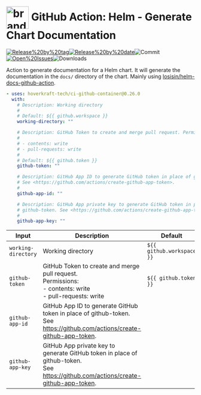 <!-- start title -->

# <img src=".github/ghadocs/branding.svg" width="60px" align="center" alt="branding<icon:book-open color:blue>" /> GitHub Action: Helm - Generate Chart Documentation

<!-- end title -->
<!--
// jscpd:ignore-start
-->
<!-- markdownlint-disable MD013 -->
<!-- start badges -->

<a href="https%3A%2F%2Fgithub.com%2Fhoverkraft-tech%2Fci-github-container%2Freleases%2Flatest"><img src="https://img.shields.io/github/v/release/hoverkraft-tech/ci-github-container?display_name=tag&sort=semver&logo=github&style=flat-square" alt="Release%20by%20tag" /></a><a href="https%3A%2F%2Fgithub.com%2Fhoverkraft-tech%2Fci-github-container%2Freleases%2Flatest"><img src="https://img.shields.io/github/release-date/hoverkraft-tech/ci-github-container?display_name=tag&sort=semver&logo=github&style=flat-square" alt="Release%20by%20date" /></a><img src="https://img.shields.io/github/last-commit/hoverkraft-tech/ci-github-container?logo=github&style=flat-square" alt="Commit" /><a href="https%3A%2F%2Fgithub.com%2Fhoverkraft-tech%2Fci-github-container%2Fissues"><img src="https://img.shields.io/github/issues/hoverkraft-tech/ci-github-container?logo=github&style=flat-square" alt="Open%20Issues" /></a><img src="https://img.shields.io/github/downloads/hoverkraft-tech/ci-github-container/total?logo=github&style=flat-square" alt="Downloads" />

<!-- end badges -->
<!-- markdownlint-enable MD013 -->
<!--
// jscpd:ignore-end
-->
<!-- start description -->

Action to generate documentation for a Helm chart.
It will generate the documentation in the `docs/` directory of the chart.
Mainly using [losisin/helm-docs-github-action](https://github.com/losisin/helm-docs-github-action).

<!-- end description -->
<!-- start contents -->
<!-- end contents -->
<!-- start usage -->

```yaml
- uses: hoverkraft-tech/ci-github-container@0.26.0
  with:
    # Description: Working directory
    #
    # Default: ${{ github.workspace }}
    working-directory: ""

    # Description: GitHub Token to create and merge pull request. Permissions:
    #
    # - contents: write
    # - pull-requests: write
    #
    # Default: ${{ github.token }}
    github-token: ""

    # Description: GitHub App ID to generate GitHub token in place of github-token.
    # See <https://github.com/actions/create-github-app-token>.
    #
    github-app-id: ""

    # Description: GitHub App private key to generate GitHub token in place of
    # github-token. See <https://github.com/actions/create-github-app-token>.
    #
    github-app-key: ""
```

<!-- end usage -->
<!-- start inputs -->

| **Input**                      | **Description**                                                                                                                          | **Default**                          | **Required** |
| ------------------------------ | ---------------------------------------------------------------------------------------------------------------------------------------- | ------------------------------------ | ------------ |
| <code>working-directory</code> | Working directory                                                                                                                        | <code>${{ github.workspace }}</code> | **false**    |
| <code>github-token</code>      | GitHub Token to create and merge pull request.<br />Permissions:<br /> - contents: write<br /> - pull-requests: write                    | <code>${{ github.token }}</code>     | **false**    |
| <code>github-app-id</code>     | GitHub App ID to generate GitHub token in place of github-token.<br />See <https://github.com/actions/create-github-app-token>.          |                                      | **false**    |
| <code>github-app-key</code>    | GitHub App private key to generate GitHub token in place of github-token.<br />See <https://github.com/actions/create-github-app-token>. |                                      | **false**    |

<!-- end inputs -->
<!-- start outputs -->
<!-- end outputs -->
<!-- start [.github/ghadocs/examples/] -->
<!-- end [.github/ghadocs/examples/] -->
